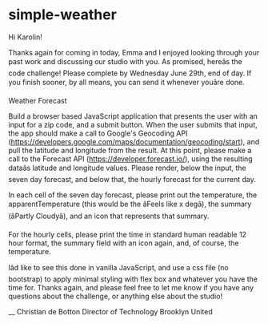 # simple-weather

Hi Karolin!

Thanks again for coming in today, Emma and I enjoyed looking through your past work and discussing our studio with you. As promised, hereâs the code challenge! Please complete by Wednesday June 29th, end of day. If you finish sooner, by all means, you can send it whenever youâre done.

Weather Forecast

Build a browser based JavaScript application that presents the user with an input for a zip code, and a submit button. When the user submits that input, the app should make a call to Google's Geocoding API (https://developers.google.com/maps/documentation/geocoding/start), and pull the latitude and longitude from the result. At this point, please make a call to the Forecast API (https://developer.forecast.io/), using the resulting dataâs latitude and longitude values. Please render, below the input, the seven day forecast, and below that, the hourly forecast for the current day.

In each cell of the seven day forecast, please print out the temperature, the apparentTemperature (this would be the âFeels like x degâ), the summary (âPartly Cloudyâ), and an icon that represents that summary.

For the hourly cells, please print the time in standard human readable 12 hour format, the summary field with an icon again, and, of course, the temperature.

Iâd like to see this done in vanilla JavaScript, and use a css file (no bootstrap) to apply minimal styling with flex box and whatever you have the time for. Thanks again, and please feel free to let me know if you have any questions about the challenge, or anything else about the studio!

__
Christian de Botton
Director of Technology
Brooklyn United
